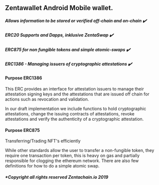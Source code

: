 ## Zentawallet Android Mobile wallet.


##### Allows information to be stored or verified off-chain and on-chain ✔️

##### ERC20 Supports and Dapps, inklusive ZentaSwap ✔️

##### ERC875 for non fungible tokens and simple atomic-swaps ✔️

##### ERC1386 - Managing issuers of cryptographic attestations ✔️


#### Purpose ERC1386

This ERC provides an interface for attestation issuers to manage their attestation signing keys and the attestations that are issued off chain for actions such as revocation and validation.

In our draft implementation we include functions to hold cryptographic attestations, change the issuing contracts of attestations, revoke attestations and verify the authenticity of a cryptographic attestation.
 

#### Purpose ERC875

Transferring/Trading NFT's efficiently

While other standards allow the user to transfer a non-fungible token, they require one transaction per token, this is heavy on gas and partially responsible for clogging the ethereum network. There are also few definitions for how to do a simple atomic swap.

##### *Copyright all rights reserved Zentachain.io 2019
